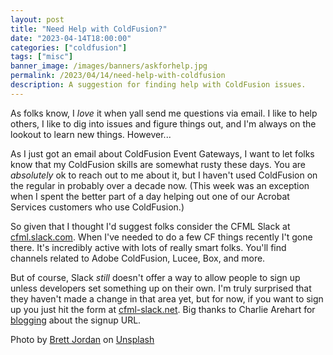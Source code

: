 ```yaml
---
layout: post
title: "Need Help with ColdFusion?"
date: "2023-04-14T18:00:00"
categories: ["coldfusion"]
tags: ["misc"]
banner_image: /images/banners/askforhelp.jpg
permalink: /2023/04/14/need-help-with-coldfusion
description: A suggestion for finding help with ColdFusion issues.
---
```


As folks know, I *love* it when yall send me questions via email. I like to help others, I like to dig into issues and figure things out, and I'm always on the lookout to learn new things. However... 

As I just got an email about ColdFusion Event Gateways, I want to let folks know that my ColdFusion skills are somewhat rusty these days. You are *absolutely* ok to reach out to me about it, but I haven't used ColdFusion on the regular in probably over a decade now. (This week was an exception when I spent the better part of a day helping out one of our Acrobat Services customers who use ColdFusion.) 

So given that I thought I'd suggest folks consider the CFML Slack at [cfml.slack.com](https://cfml.slack.com/). When I've needed to do a few CF things recently I't gone there. It's incredibly active with lots of really smart folks. You'll find channels related to Adobe ColdFusion, Lucee, Box, and more. 

But of course, Slack *still* doesn't offer a way to allow people to sign up unless developers set something up on their own. I'm truly surprised that they haven't made a change in that area yet, but for now, if you want to sign up you just hit the form at [cfml-slack.net](http://cfml-slack.net/). Big thanks to Charlie Arehart for [blogging](https://www.carehart.org/blog/2023/2/6/new_url_for_cfml_slack_signup) about the signup URL. 

Photo by <a href="https://unsplash.com/fr/@brett_jordan?utm_source=unsplash&utm_medium=referral&utm_content=creditCopyText">Brett Jordan</a> on <a href="https://unsplash.com/photos/erLrY4aKztg?utm_source=unsplash&utm_medium=referral&utm_content=creditCopyText">Unsplash</a>
  